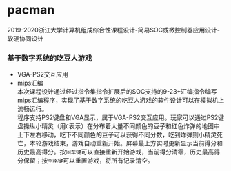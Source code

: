 # pacman
2019-2020浙江大学计算机组成综合性课程设计-简易SOC或微控制器应用设计-软硬协同设计  
### 基于数字系统的吃豆人游戏
* VGA-PS2交互应用  
* mips汇编  
本次课程设计通过经过指令集指令扩展后的SOC支持的9-23+汇编指令编写mips汇编程序，实现了基于数字系统的吃豆人游戏的软件设计可以在模拟机上流畅运行。  
程序支持PS2键盘和VGA显示，属于VGA-PS2交互应用。玩家可以通过PS2键盘操纵小精灵（用`C`表示）在分布着大量不同颜色的豆子和红色炸弹的地图中上下左右移动，吃下不同颜色的豆子可以获得不同分数，吃到炸弹则小精灵死亡，本轮游戏结束，游戏自动重新开始。屏幕最上方实时更新显示当前得分和历史最高得分。按`回车键`可以直接重新开始游戏，当前得分清零，历史最高得分保留；按`空格键`可以重置游戏，将所有记录清空。  
